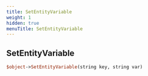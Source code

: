```yaml
---
title: SetEntityVariable
weight: 1
hidden: true
menuTitle: SetEntityVariable
---
```

## SetEntityVariable
```perl
$object->SetEntityVariable(string key, string var)
```